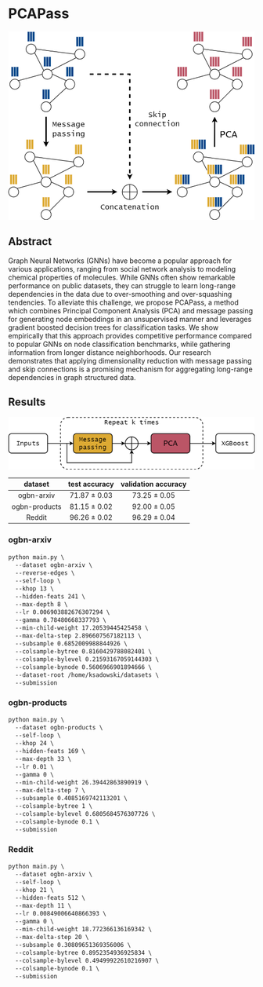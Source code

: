 # PCAPass
![PCAPass Layer](misc/pcapass_layer.png)

## Abstract
Graph Neural Networks (GNNs) have become a popular approach for various 
applications, ranging from social network analysis to modeling chemical 
properties of molecules. While GNNs often show remarkable performance on 
public datasets, they can struggle to learn long-range dependencies in the 
data due to over-smoothing and over-squashing tendencies. To alleviate this 
challenge, we propose PCAPass, a method which combines Principal Component 
Analysis (PCA) and message passing for generating node embeddings in an 
unsupervised manner and leverages gradient boosted decision trees for 
classification tasks. We show empirically that this approach provides 
competitive performance compared to popular GNNs on node classification 
benchmarks, while gathering information from longer distance neighborhoods. 
Our research demonstrates that applying dimensionality reduction with message 
passing and skip connections is a promising mechanism for aggregating 
long-range dependencies in graph structured data.

## Results
![PCAPass Layer](misc/pcapass_pipeline.png)


| dataset       | test accuracy | validation accuracy |
| :-----------: | :-----------: | :-----------------: |
| ogbn-arxiv    | 71.87 ± 0.03  | 73.25 ± 0.05        |
| ogbn-products | 81.15 ± 0.02  | 92.00 ± 0.05        |
| Reddit        | 96.26 ± 0.02  | 96.29 ± 0.04        |

### ogbn-arxiv
```
python main.py \
  --dataset ogbn-arxiv \
  --reverse-edges \
  --self-loop \
  --khop 13 \
  --hidden-feats 241 \
  --max-depth 8 \
  --lr 0.006903882676307294 \
  --gamma 0.78480668337793 \
  --min-child-weight 17.20539445425458 \
  --max-delta-step 2.896607567182113 \
  --subsample 0.6852009988844926 \
  --colsample-bytree 0.8160429788082401 \
  --colsample-bylevel 0.21593167059144303 \
  --colsample-bynode 0.5606966901894666 \
  --dataset-root /home/ksadowski/datasets \
  --submission
```

### ogbn-products
```
python main.py \
  --dataset ogbn-products \
  --self-loop \
  --khop 24 \
  --hidden-feats 169 \
  --max-depth 33 \
  --lr 0.01 \
  --gamma 0 \
  --min-child-weight 26.39442863890919 \
  --max-delta-step 7 \
  --subsample 0.4085169742113201 \
  --colsample-bytree 1 \
  --colsample-bylevel 0.6805684576307726 \
  --colsample-bynode 0.1 \
  --submission
```

### Reddit
```
python main.py \
  --dataset ogbn-arxiv \
  --self-loop \
  --khop 21 \
  --hidden-feats 512 \
  --max-depth 11 \
  --lr 0.00849006640866393 \
  --gamma 0 \
  --min-child-weight 18.772366136169342 \
  --max-delta-step 20 \
  --subsample 0.30809651369356006 \
  --colsample-bytree 0.8952354936925834 \
  --colsample-bylevel 0.49499922610216907 \
  --colsample-bynode 0.1 \
  --submission
```
